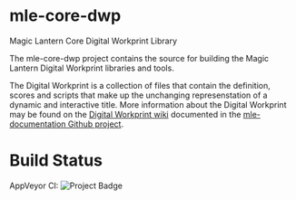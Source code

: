 # mle-core-dwp
Magic Lantern Core Digital Workprint Library

The mle-core-dwp project contains the source for building the Magic Lantern Digital Workprint libraries and tools.

The Digital Workprint is a collection of files that contain the definition, scores and scripts that make up the
unchanging represenstation of a dynamic and interactive title. More information about the Digital Workprint may be
found on the [Digital Workprint wiki](https://github.com/magic-lantern-studio/mle-documentation/wiki/Digital-Workprint)
documented in the [mle-documentation Github project](https://github.com/magic-lantern-studio/mle-documentation).

# Build Status
AppVeyor CI: <img src="https://ci.appveyor.com/api/projects/status/6pgwemavf8x68ec9?svg=true" alt="Project Badge">
